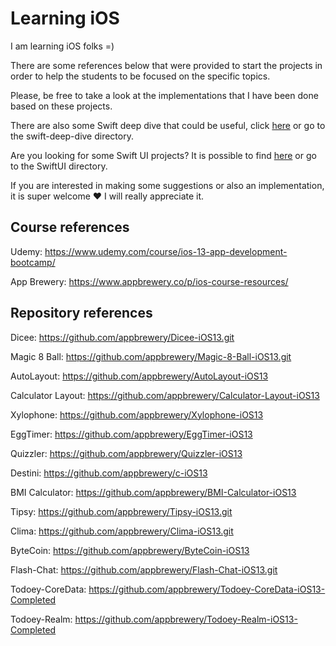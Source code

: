 # Learning iOS
I am learning iOS folks =)

There are some references below that were provided to start the projects in order to help the students to be focused on the specific topics.

Please, be free to take a look at the implementations that I have been done based on these projects.

There are also some Swift deep dive that could be useful, click [here](swift-deep-dive) or go to the swift-deep-dive directory.

Are you looking for some Swift UI projects? It is possible to find [here](SwiftUI) or go to the SwiftUI directory.

If you are interested in making some suggestions or also an implementation, it is super welcome ❤️ I will really appreciate it.

## Course references

Udemy: https://www.udemy.com/course/ios-13-app-development-bootcamp/

App Brewery: https://www.appbrewery.co/p/ios-course-resources/

## Repository references

Dicee: https://github.com/appbrewery/Dicee-iOS13.git

Magic 8 Ball: https://github.com/appbrewery/Magic-8-Ball-iOS13.git

AutoLayout: https://github.com/appbrewery/AutoLayout-iOS13

Calculator Layout: https://github.com/appbrewery/Calculator-Layout-iOS13

Xylophone: https://github.com/appbrewery/Xylophone-iOS13

EggTimer: https://github.com/appbrewery/EggTimer-iOS13

Quizzler: https://github.com/appbrewery/Quizzler-iOS13

Destini: https://github.com/appbrewery/c-iOS13

BMI Calculator: https://github.com/appbrewery/BMI-Calculator-iOS13

Tipsy: https://github.com/appbrewery/Tipsy-iOS13.git

Clima: https://github.com/appbrewery/Clima-iOS13.git

ByteCoin: https://github.com/appbrewery/ByteCoin-iOS13

Flash-Chat: https://github.com/appbrewery/Flash-Chat-iOS13.git

Todoey-CoreData: https://github.com/appbrewery/Todoey-CoreData-iOS13-Completed

Todoey-Realm: https://github.com/appbrewery/Todoey-Realm-iOS13-Completed